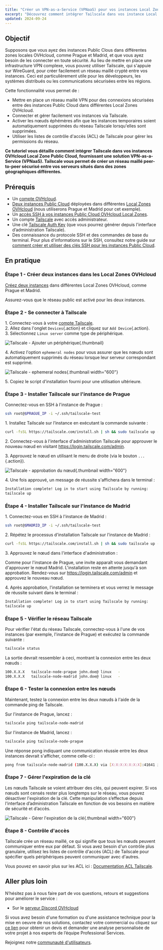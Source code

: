 ```yaml
---
title: "Créer un VPN-as-a-Service (VPNaaS) pour vos instances Local Zones avec Tailscale"
excerpt: "Découvrez comment intégrer Tailscale dans vos instance Local Zones OVHcloud pour mettre en place une solution VPN-as-a-Service (VPNaaS)"
updated: 2024-09-24
---
```


## Objectif

Supposons que vous ayez des instances Public Clous dans différentes zones locales OVHcloud, comme Prague et Madrid, et que vous ayez besoin de les connecter en toute sécurité. Au lieu de mettre en place une infrastructure VPN complexe, vous pouvez utiliser Tailscale, qui s'appuie sur WireGuard, pour créer facilement un réseau maillé crypté entre vos instances. Ceci est particulièrement utile pour les développeurs, les systèmes distribués ou les communications sécurisées entre les régions.

Cette fonctionnalité vous permet de :

- Mettre en place un réseau maillé VPN pour des connexions sécurisées entre des instances Public Cloud dans différentes Local Zones OVHcloud.
- Connecter et gérer facilement vos instances via Tailscale.
- Activer les nœuds éphémères afin que les instances temporaires soient automatiquement supprimées du réseau Tailscale lorsqu'elles sont supprimées.
- Utiliser les listes de contrôle d'accès (ACL) de Tailscale pour gérer les permissions du réseau.

**Ce tutoriel vous détaille comment intégrer Tailscale dans vos instances OVHcloud Local Zone Public Cloud, fournissant une solution VPN-as-a-Service (VPNaaS). Tailscale vous permet de créer un réseau maillé peer-to-peer sécurisé entre vos serveurs situés dans des zones géographiques différentes.**

## Prérequis

- Un [compte OVHcloud](/pages/account_and_service_management/account_information/ovhcloud-account-creation).
- [Deux instances Public Cloud](/pages/public_cloud/compute/public-cloud-first-steps) déployées dans différentes [Local Zones OVHcloud](/links/public-cloud/local-zones) (nous utiliserons Prague et Madrid pour cet exemple).
- Un [accès SSH à vos instances Public Cloud OVHcloud Local Zones](/pages/public_cloud/compute/creating-ssh-keys-pci).
- Un compte [Tailscale](https://tailscale.com/) avec accès administrateur.
- Une clé [Tailscale Auth Key](https://tailscale.com/kb/1085/auth-keys) (que vous pourrez générer depuis l'interface d’administration Tailscale).
- Des connaissance du protocole SSH et des commandes de base du terminal. Pour plus d'informations sur le SSH, consultez notre guide sur [comment créer et utiliser des clés SSH pour les instances Public Cloud](/pages/public_cloud/compute/creating-ssh-keys-pci).

## En pratique

### Étape 1 - Créer deux instances dans les Local Zones OVHcloud

[Créez deux instances](/pages/public_cloud/compute/public-cloud-first-steps) dans différentes Local Zones OVHcloud, comme Prague et Madrid.

Assurez-vous que le réseau public est activé pour les deux instances.

### Étape 2 - Se connecter à Tailscale

1\. Connectez-vous à votre [compte Tailscale](https://login.tailscale.com/).<br>
2\. Allez dans l'onglet `Devices`{.action} et cliquez sur `Add Device`{.action}.<br>
3\. Sélectionnez `Linux server` comme type de périphérique.

![Tailscale - Ajouter un périphérique](images/tailscale01.png){.thumbnail}

4\. Activez l'option `ephemeral nodes` pour vous assurer que les nœuds sont automatiquement supprimés du réseau lorsque leur serveur correspondant est supprimé.

![Tailscale - ephemeral nodes](images/tailscale02.png){.thumbnail width="600"}

5\. Copiez le script d'installation fourni pour une utilisation ultérieure.

### Étape 3 - Installer Tailscale sur l'instance de Prague

Connectez-vous en SSH à l'instance de Prague :

```bash
ssh root@$PRAGUE_IP -i ~/.ssh/tailscale-test
```

1\. Installez Tailscale sur l’instance en exécutant la commande suivante :

```bash
curl -fsSL https://tailscale.com/install.sh | sh && sudo tailscale up --auth-key=$TAILSCALE-KEY
```

2\. Connectez-vous à l'interface d'administration Tailscale pour approuver le nouveau nœud en visitant <https://login.tailscale.com/admin>.

3\. Approuvez le nœud en utilisant le menu de droite (via le bouton `...`{.action}).

![Tailscale - approbation du nœud](images/tailscale03.png){.thumbnail width="600"}

4\. Une fois approuvé, un message de réussite s'affichera dans le terminal :

```bash
Installation complete! Log in to start using Tailscale by running:
tailscale up
```

### Étape 4 - Installer Tailscale sur l'instance de Madrid

1\. Connectez-vous en SSH à l'instance de Madrid :

```bash
ssh root@$MADRID_IP -i ~/.ssh/tailscale-test
```

2\. Répétez le processus d'installation Tailscale sur l'instance de Madrid :

```bash
curl -fsSL https://tailscale.com/install.sh | sh && sudo tailscale up --auth-key=$TAILSCALE-KEY
```

3\. Approuvez le nœud dans l'interface d'administration :

Comme pour l'instance de Prague, une invite apparaît vous demandant d'approuver le nœud Madrid. L'installation reste en attente jusqu'à son approbation.
Rendez-vous sur <https://login.tailscale.com/admin> et approuvez le nouveau nœud.

4\. Après approbation, l'installation se terminera et vous verrez le message de réussite suivant dans le terminal :

```bash
Installation complete! Log in to start using Tailscale by running:
tailscale up
```

### Étape 5 - Vérifier le réseau Tailscale

Pour vérifier l'état du réseau Tailscale, connectez-vous à l'une de vos instances (par exemple, l'instance de Prague) et exécutez la commande suivante :

```bash
tailscale status
```

La sortie devrait ressembler à ceci, montrant la connexion entre les deux nœuds :

```bash
100.X.X.X   tailscale-node-prague john.doe@ linux   -
100.X.X.X   tailscale-node-madrid john.doe@ linux   -
```

### Étape 6 - Tester la connexion entre les nœuds

Maintenant, testez la connexion entre les deux nœuds à l'aide de la commande ping de Tailscale.

Sur l'instance de Prague, lancez :

```bash
tailscale ping tailscale-node-madrid
```

Sur l'instance de Madrid, lancez :

```bash
tailscale ping tailscale-node-prague
```

Une réponse pong indiquant une communication réussie entre les deux instances devrait s'afficher, comme celle-ci :

```bash
pong from tailscale-node-madrid (100.X.X.X) via [X:X:X:X:X:X:X]:41641 in 34ms
```

### Étape 7 - Gérer l'expiration de la clé

Les nœuds Tailscale se voient attribuer des clés, qui peuvent expirer. Si vos nœuds sont censés rester plus longtemps sur le réseau, vous pouvez désactiver l'expiration de la clé. Cette manipulation s’effectue depuis l'interface d’administration Tailscale en fonction de vos besoins en matière de sécurité et d’accès.

![Tailscale - Gérer l'expiration de la clé](images/tailscale04.png){.thumbnail width="600"}

### Étape 8 - Contrôle d'accès

Tailscale crée un réseau maillé, ce qui signifie que tous les nœuds peuvent communiquer entre eux par défaut. Si vous avez besoin d'un contrôle plus granulaire, utilisez les listes de contrôle d'accès (ACL) de Tailscale pour spécifier quels périphériques peuvent communiquer avec d'autres.

Vous pouvez en savoir plus sur les ACL ici : [Documentation ACL Tailscale](https://tailscale.com/kb/1393/access-control).

## Aller plus loin

N’hésitez pas à nous faire part de vos questions, retours et suggestions pour améliorer le service :

- Sur le [serveur Discord OVHcloud](https://discord.gg/ovhcloud)

Si vous avez besoin d'une formation ou d'une assistance technique pour la mise en oeuvre de nos solutions, contactez votre commercial ou cliquez sur [ce lien](/links/professional-services) pour obtenir un devis et demander une analyse personnalisée de votre projet à nos experts de l’équipe Professional Services.

Rejoignez notre [communauté d'utilisateurs](/links/community).
